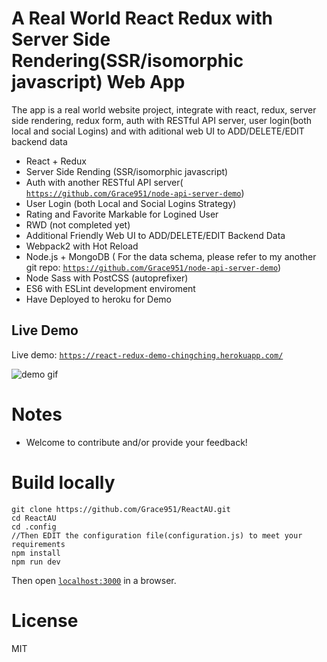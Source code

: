 # A Real World React Redux with Server Side Rendering(SSR/isomorphic javascript) Web App
The app is a real world website project, integrate with react, redux, server side rendering, redux form, auth with RESTful API server, user login(both local and social Logins) and with aditional web UI to ADD/DELETE/EDIT backend data

* React + Redux
* Server Side Rending (SSR/isomorphic javascript)
* Auth with another RESTful API server( [`https://github.com/Grace951/node-api-server-demo`](https://github.com/Grace951/node-api-server-demo))
* User Login (both Local and Social Logins Strategy)
* Rating and Favorite Markable for Logined User
* RWD (not completed yet)
* Additional Friendly Web UI to ADD/DELETE/EDIT Backend Data
* Webpack2 with Hot Reload
* Node.js + MongoDB ( For the data schema, please refer to my another git repo:  [`https://github.com/Grace951/node-api-server-demo`](https://github.com/Grace951/node-api-server-demo))
* Node Sass with PostCSS (autoprefixer)  
* ES6 with ESLint development enviroment
* Have Deployed to heroku for Demo

## Live Demo 
Live demo: [`https://react-redux-demo-chingching.herokuapp.com/`](https://react-redux-demo-chingching.herokuapp.com/)

![demo gif](https://github.com/Grace951/ReactAU/raw/master/screenshot.png)


# Notes
* Welcome to contribute and/or provide your feedback!   

# Build locally
```
git clone https://github.com/Grace951/ReactAU.git
cd ReactAU
cd .config
//Then EDIT the configuration file(configuration.js) to meet your requirements
npm install
npm run dev
```

Then open [`localhost:3000`](http://localhost:3000) in a browser.


# License
MIT
